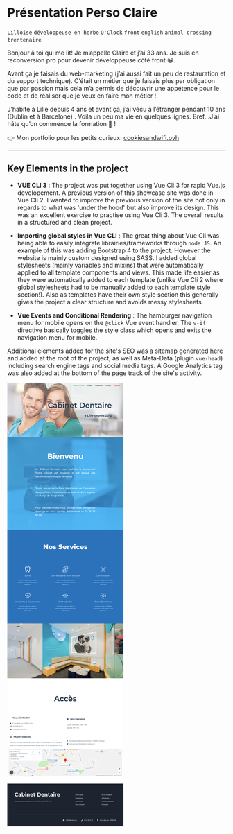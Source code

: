 # Présentation Perso Claire

`Lilloise` `développeuse en herbe` `O'Clock` `front` `english` `animal crossing` `trentenaire`

Bonjour à toi qui me lit! Je m’appelle Claire et j’ai 33 ans. Je suis en reconversion pro pour devenir développeuse côté front 😀.

Avant ça je faisais du web-marketing (j’ai aussi fait un peu de restauration et du support technique). C’était un métier que je faisais plus par obligation que par passion mais cela m’a permis de découvrir une appétence pour le code et de réaliser que je veux en faire mon métier !

J’habite à Lille depuis 4 ans et avant ça, j’ai vécu à l’étranger pendant 10 ans (Dublin et à Barcelone) . Voila un peu ma vie en quelques lignes. Bref...J’ai hâte qu’on commence la formation 🎉 !



👉 Mon portfolio pour les petits curieux: [cookiesandwifi.ovh](http://cookiesandwifi.ovh/dentist-vuejs/)


------


## Key Elements in the project

* **VUE CLI 3** : The project was put together using Vue Cli 3 for rapid Vue.js developement. A previous version of this showcase site was done in Vue Cli 2. I wanted to improve the previous version of the site not only in regards to what was 'under the hood' but also improve its design. This was an excellent exercise to practise using Vue Cli 3. The overall results in a structured and clean project.

* **Importing global styles in Vue CLI** : The great thing about Vue Cli was being able to easily integrate librairies/frameworks through `node JS`. An example of this was adding Bootstrap 4 to the project. However the website is mainly custom designed using SASS. I added global stylesheets (mainly variables and mixins) that were automatically applied to all template components and views. This made life easier as they were automatically added to each template (unlike Vue Cli 2 where global stylesheets had to be manually added to each template style section!). Also as templates have their own style section this generally gives the project a clear structure and avoids messy stylesheets.

* **Vue Events and Conditional Rendering** : The hamburger navigation menu for mobile opens on the `@click` Vue event handler. The `v-if` directive basically toggles the style class which opens and exits the navigation menu for mobile.



Additional elements added for the site's SEO was a sitemap generated [here](https://www.xml-sitemaps.com/) and added at the root of the project, as well as Meta-Data (plugin `vue-head`) including search engine tags and social media tags. A Google Analytics tag was also added at the bottom of the page track of the site's activity.

![preview](https://github.com/clairedonut/cabinet-dentaire-vuejs/blob/master/screencapture-cookiesandwifi-ovh-dentist-vuejs-2019-05-01-12_02_31.png?raw=true)
